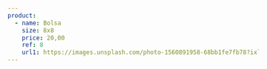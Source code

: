 ```yaml
---
product:
  - name: Bolsa
    size: 8x8
    price: 20,00
    ref: 8
    url1: https://images.unsplash.com/photo-1560891958-68bb1fe7fb78?ixlib=rb-1.2.1&ixid=eyJhcHBfaWQiOjEyMDd9&auto=format&fit=crop&w=701&q=80
---
```

